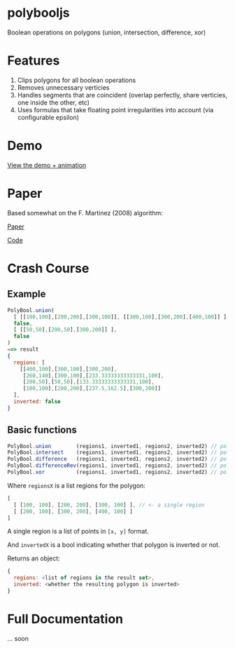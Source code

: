# polybooljs

Boolean operations on polygons (union, intersection, difference, xor)

# Features

1. Clips polygons for all boolean operations
2. Removes unnecessary verticies
3. Handles segments that are coincident (overlap perfectly, share verticies, one inside the other, etc)
4. Uses formulas that take floating point irregularities into account (via configurable epsilon)

# Demo

[View the demo + animation](https://rawgit.com/voidqk/polybooljs/master/dist/demo.html)

# Paper

Based somewhat on the F. Martinez (2008) algorithm:

[Paper](http://www.cs.ucr.edu/~vbz/cs230papers/martinez_boolean.pdf)

[Code](https://github.com/akavel/martinez-src)

# Crash Course

## Example

```javascript
PolyBool.union(
  [ [[100,100],[200,200],[300,100]], [[300,100],[300,200],[400,100]] ],
  false,
  [ [[50,50],[200,50],[300,200]] ],
  false
)
==> result
{
  regions: [
    [[400,100],[300,100],[300,200],
     [260,140],[300,100],[233.33333333333331,100],
     [200,50],[50,50],[133.33333333333331,100],
     [100,100],[200,200],[237.5,162.5],[300,200]]
  ],
  inverted: false
}
```

## Basic functions

```javascript
PolyBool.union        (regions1, inverted1, regions2, inverted2) // poly1 || poly2
PolyBool.intersect    (regions1, inverted1, regions2, inverted2) // poly1 && poly2
PolyBool.difference   (regions1, inverted1, regions2, inverted2) // poly1 - poly2
PolyBool.differenceRev(regions1, inverted1, regions2, inverted2) // poly2 - poly1
PolyBool.xor          (regions1, inverted1, regions2, inverted2) // poly1 ^ poly2
```

Where `regionsX` is a list regions for the polygon:

```javascript
[
  [ [100, 100], [200, 200], [300, 100] ], // <- a single region
  [ [200, 100], [300, 200], [400, 100] ]
]
```

A single region is a list of points in `[x, y]` format.

And `invertedX` is a bool indicating whether that polygon is inverted or not.

Returns an object:

```javascript
{
  regions: <list of regions in the result set>,
  inverted: <whether the resulting polygon is inverted>
}
```

# Full Documentation

... soon
